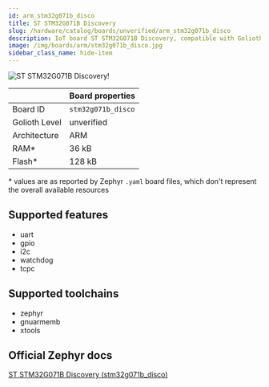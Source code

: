 ```yaml
---
id: arm_stm32g071b_disco
title: ST STM32G071B Discovery
slug: /hardware/catalog/boards/unverified/arm_stm32g071b_disco
description: IoT board ST STM32G071B Discovery, compatible with Golioth at unverified level.
image: /img/boards/arm/stm32g071b_disco.jpg
sidebar_class_name: hide-item
---
```


[//]: # (This is an auto-generated file, do not edit! Changes to it will be lost upon re-generation)

![ST STM32G071B Discovery!](/img/boards/arm/stm32g071b_disco.jpg "ST STM32G071B Discovery")

|                | Board properties     |
| -------------  | -------------------- |
| Board ID       | `stm32g071b_disco` |
| Golioth Level  | unverified       |
| Architecture   | ARM |
| RAM*           | 36 kB |
| Flash*         | 128 kB |

\* values are as reported by Zephyr `.yaml` board files, which don't represent the overall available resources



## Supported features

* uart
* gpio
* i2c
* watchdog
* tcpc

## Supported toolchains

* zephyr
* gnuarmemb
* xtools

## Official Zephyr docs

[ST STM32G071B Discovery (stm32g071b_disco)](https://docs.zephyrproject.org/latest/boards/arm/stm32g071b_disco/doc/index.html)
